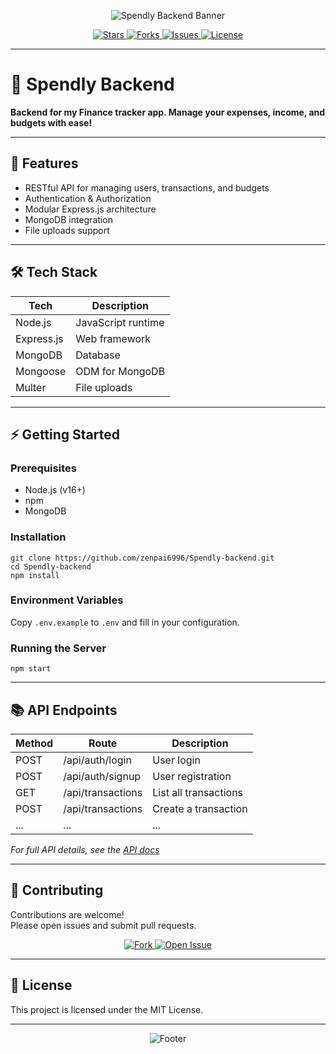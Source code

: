 <!-- Banner SVG -->
<p align="center">
  <img src="https://svg-banners.vercel.app/api?type=origin&text1=Spendly%20Backend%20API%20🚀&width=800&height=200" alt="Spendly Backend Banner"/>
</p>

<p align="center">
  <a href="https://github.com/zenpai6996/Spendly-backend/stargazers">
    <img src="https://img.shields.io/github/stars/zenpai6996/Spendly-backend?style=for-the-badge&color=FFD700" alt="Stars"/>
  </a>
  <a href="https://github.com/zenpai6996/Spendly-backend/network/members">
    <img src="https://img.shields.io/github/forks/zenpai6996/Spendly-backend?style=for-the-badge&color=00BFFF" alt="Forks"/>
  </a>
  <a href="https://github.com/zenpai6996/Spendly-backend/issues">
    <img src="https://img.shields.io/github/issues/zenpai6996/Spendly-backend?style=for-the-badge&color=FF6347" alt="Issues"/>
  </a>
  <a href="https://github.com/zenpai6996/Spendly-backend/blob/main/LICENSE">
    <img src="https://img.shields.io/github/license/zenpai6996/Spendly-backend?style=for-the-badge&color=32CD32" alt="License"/>
  </a>
</p>

---

# 💸 Spendly Backend

**Backend for my Finance tracker app. Manage your expenses, income, and budgets with ease!**

---

## 🚀 Features

- RESTful API for managing users, transactions, and budgets
- Authentication & Authorization
- Modular Express.js architecture
- MongoDB integration
- File uploads support

---

## 🛠️ Tech Stack

| Tech         | Description           |
| ------------ | -------------------- |
| Node.js      | JavaScript runtime   |
| Express.js   | Web framework        |
| MongoDB      | Database             |
| Mongoose     | ODM for MongoDB      |
| Multer       | File uploads         |

---

## ⚡ Getting Started

### Prerequisites

- Node.js (v16+)
- npm
- MongoDB

### Installation
```
git clone https://github.com/zenpai6996/Spendly-backend.git
cd Spendly-backend
npm install
```


### Environment Variables

Copy `.env.example` to `.env` and fill in your configuration.

### Running the Server

```npm start```


---

## 📚 API Endpoints

| Method | Route             | Description                   |
| ------ | ---------------- | ----------------------------- |
| POST   | /api/auth/login  | User login                    |
| POST   | /api/auth/signup | User registration             |
| GET    | /api/transactions | List all transactions         |
| POST   | /api/transactions | Create a transaction          |
| ...    | ...               | ...                           |

_For full API details, see the [API docs](#)_

---

## 🤝 Contributing

Contributions are welcome!  
Please open issues and submit pull requests.

<p align="center">
  <a href="https://github.com/zenpai6996/Spendly-backend/fork">
    <img src="https://img.shields.io/badge/Fork%20me%20on%20GitHub-30363D?style=for-the-badge&logo=github&logoColor=white" alt="Fork"/>
  </a>
  <a href="https://github.com/zenpai6996/Spendly-backend/issues/new">
    <img src="https://img.shields.io/badge/Open%20Issue-FF6347?style=for-the-badge" alt="Open Issue"/>
  </a>
</p>

---

## 📄 License

This project is licensed under the MIT License.

---

<!-- Footer SVG -->
<p align="center">
  <img src="https://readme-typing-svg.demolab.com?font=Fira+Code&size=24&duration=4000&pause=1000&color=00BFFF&center=true&vCenter=true&width=600&lines=Happy+Tracking+with+Spendly+Backend!;Star+the+repo+if+you+like+it+%F0%9F%92%AF" alt="Footer"/>
</p>
